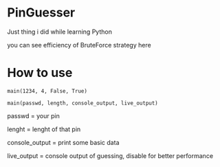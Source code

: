 # PinGuesser
Just thing i did while learning Python

you can see efficiency of BruteForce strategy here

# How to use



`main(1234, 4, False, True)`

`main(passwd, length, console_output, live_output)`

passwd = your pin

lenght = lenght of that pin

console_output = print some basic data

live_output = console output of guessing, disable for better performance
